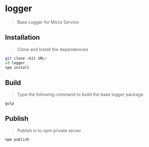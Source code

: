 # logger
> Base Logger for Micro Service

## Installation
> Clone and Install the dependencies

```bash
git clone <Git URL>
cd logger
npm install
```

## Build
> Type the following command to build the base logger package.

```bash
gulp
```

## Publish
> Publish in to npm private server

```bash
npm publish
```
